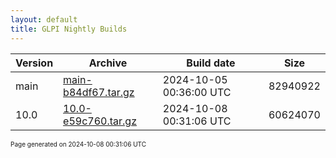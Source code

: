 ```yaml
---
layout: default
title: GLPI Nightly Builds
---
```


Version|Archive|Build date|Size
---|---|---|---
main|[main-b84df67.tar.gz](main-b84df67.tar.gz)|2024-10-05 00:36:00 UTC|82940922
10.0|[10.0-e59c760.tar.gz](10.0-e59c760.tar.gz)|2024-10-08 00:31:06 UTC|60624070

<font size="1">Page generated on 2024-10-08 00:31:06 UTC</font>
